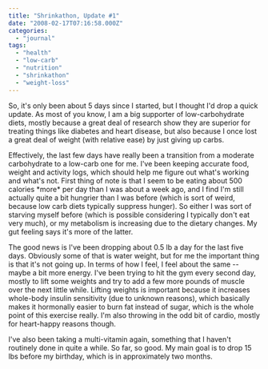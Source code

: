 ```yaml
---
title: "Shrinkathon, Update #1"
date: "2008-02-17T07:16:58.000Z"
categories: 
  - "journal"
tags: 
  - "health"
  - "low-carb"
  - "nutrition"
  - "shrinkathon"
  - "weight-loss"
---
```


So, it's only been about 5 days since I started, but I thought I'd drop a quick update. As most of you know, I am a big supporter of low-carbohydrate diets, mostly because a great deal of research show they are superior for treating things like diabetes and heart disease, but also because I once lost a great deal of weight (with relative ease) by just giving up carbs.

Effectively, the last few days have really been a transition from a moderate carbohydrate to a low-carb one for me. I've been keeping accurate food, weight and activity logs, which should help me figure out what's working and what's not. First thing of note is that I seem to be eating about 500 calories \*more\* per day than I was about a week ago, and I find I'm still actually quite a bit hungrier than I was before (which is sort of weird, because low carb diets typically suppress hunger). So either I was sort of starving myself before (which is possible considering I typically don't eat very much), or my metabolism is increasing due to the dietary changes. My gut feeling says it's more of the latter.

The good news is I've been dropping about 0.5 lb a day for the last five days. Obviously some of that is water weight, but for me the important thing is that it's not going up. In terms of how I feel, I feel about the same -- maybe a bit more energy. I've been trying to hit the gym every second day, mostly to lift some weights and try to add a few more pounds of muscle over the next little while. Lifting weights is important because it increases whole-body insulin sensitivity (due to unknown reasons), which basically makes it hormonally easier to burn fat instead of sugar, which is the whole point of this exercise really. I'm also throwing in the odd bit of cardio, mostly for heart-happy reasons though.

I've also been taking a multi-vitamin again, something that I haven't routinely done in quite a while. So far, so good. My main goal is to drop 15 lbs before my birthday, which is in approximately two months.
